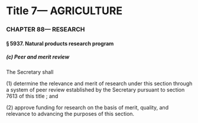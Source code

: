 
# Title 7— AGRICULTURE
### CHAPTER 88— RESEARCH
#### § 5937. Natural products research program
##### (c) Peer and merit review

The Secretary shall

(1) determine the relevance and merit of research under this section through a system of peer review established by the Secretary pursuant to section 7613 of this title ; and

(2) approve funding for research on the basis of merit, quality, and relevance to advancing the purposes of this section.
